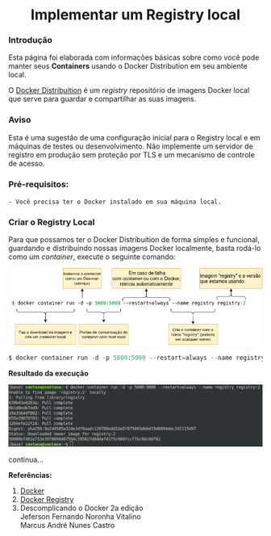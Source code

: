 # <center> Implementar um Registry local</center>


### Introdução


Esta página foi elaborada com informações básicas sobre como você pode manter seus **Containers** usando o Docker Distribution em seu ambiente local.


O [Docker Distribuition](https://github.com/distribution/distribution) é um *registry* repositório de imagens Docker local que serve para guardar e compartilhar as suas imagens. 


### Aviso


Esta é uma sugestão de uma configuração inicial para o Registry local e em máquinas de testes ou desenvolvimento. Não implemente um servidor de registro em produção sem proteção por TLS e um mecanismo de controle de acesso.


### Pré-requisitos:    


    - Você precisa ter o Docker instalado em sua máquina local.


### Criar o Registry Local


Para que possamos ter o Docker Distribuition de forma simples e funcional, guardando e distribuindo nossas imagens Docker localmente, basta rodá-lo como um *container*, execute o seguinte comando:


![](img/docker-registry.png)

<!-- #region -->
```python
$ docker container run -d -p 5000:5000 --restart=always --name registry registry:2
```
<!-- #endregion -->

**Resultado da execução**


![](img/resultado-1.png)


continua...


**Referências:**

1. [Docker](https://www.docker.com/get-started)
2. [Docker Registry](https://docs.docker.com/registry/deploying/)
3. Descomplicando o Docker 2a edição<br>
   Jeferson Fernando Noronha Vitalino<br>
   Marcus André Nunes Castro


